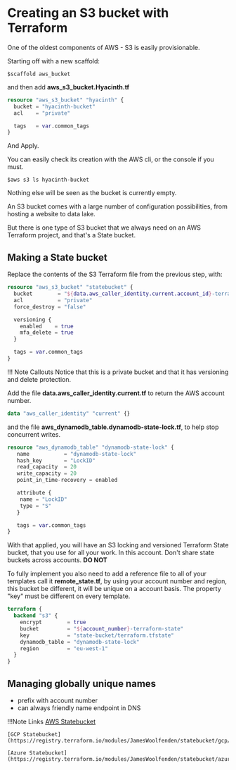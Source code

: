 # Creating an S3 bucket with Terraform

One of the oldest components of AWS - S3 is easily provisionable.

Starting off with a new scaffold:

```cli
$scaffold aws_bucket
```

and then add **aws_s3_bucket.Hyacinth.tf**

```terraform
resource "aws_s3_bucket" "hyacinth" {
  bucket = "hyacinth-bucket"
  acl    = "private"

  tags   = var.common_tags
}
```

And Apply.

You can easily check its creation with the AWS cli, or the console if you must.

```cli
$aws s3 ls hyacinth-bucket
```

Nothing else will be seen as the bucket is currently empty.

An S3 bucket comes with a large number of configuration possibilities, from hosting a website to data lake.

But there is one type of S3 bucket that we always need on an AWS Terraform project, and that's a State bucket.

## Making a State bucket

Replace the contents of the S3 Terraform file from the previous step, with:

```terraform
resource "aws_s3_bucket" "statebucket" {
  bucket        = "${data.aws_caller_identity.current.account_id}-terraform-state"
  acl           = "private"
  force_destroy = "false"

  versioning {
    enabled    = true
    mfa_delete = true
  }

  tags = var.common_tags
}
```

!!! Note Callouts
    Notice that this is a private bucket and that it has versioning and delete protection.
    
Add the file **data.aws_caller_identity.current.tf** to return the AWS account number.

```terraform
data "aws_caller_identity" "current" {}
```

and the file **aws_dynamodb_table.dynamodb-state-lock.tf**, to help stop concurrent writes.

```terraform
resource "aws_dynamodb_table" "dynamodb-state-lock" {
   name           = "dynamodb-state-lock"
   hash_key       = "LockID"
   read_capacity  = 20
   write_capacity = 20
   point_in_time-recovery = enabled

   attribute {
    name = "LockID"
    type = "S"
   }

   tags = var.common_tags
}
```

With that applied, you will have an S3 locking and versioned Terraform State bucket, that you use for all your work. In this account.
Don't share state buckets across accounts. **DO NOT**

To fully implement you also need to add a reference file to all of your templates call it **remote_state.tf**, by using your account number and region, this bucket be different, it will be unique on a account basis.
The property "key" must be different on every template.

```terraform
terraform {
  backend "s3" {
    encrypt        = true
    bucket         = "${account_number}-terraform-state"
    key            = "state-bucket/terraform.tfstate"
    dynamodb_table = "dynamodb-state-lock"
    region         = "eu-west-1"
  }
}
```

## Managing globally unique names

- prefix with account number
- can always friendly name endpoint in DNS

!!!Note Links
    [AWS Statebucket](https://registry.terraform.io/modules/JamesWoolfenden/statebucket/aws/0.2.25)

    [GCP Statebucket](https://registry.terraform.io/modules/JamesWoolfenden/statebucket/gcp/0.2.12)

    [Azure Statebucket](https://registry.terraform.io/modules/JamesWoolfenden/statebucket/azure/0.1.11)
